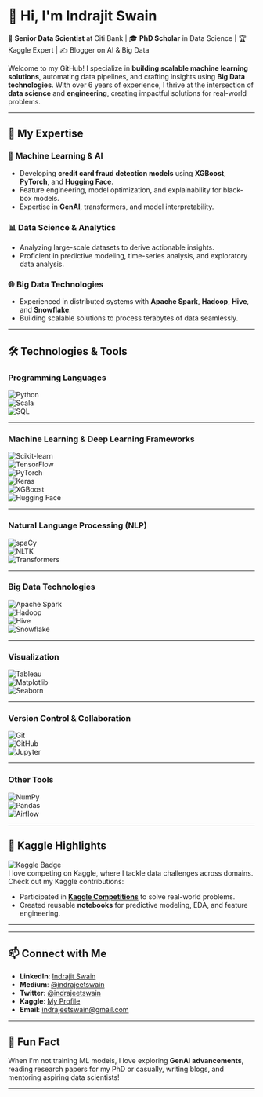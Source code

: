 # 👋 Hi, I'm Indrajit Swain

🚀 **Senior Data Scientist** at Citi Bank | 🎓 **PhD Scholar** in Data Science | 🏆 Kaggle Expert | ✍️ Blogger on AI & Big Data  

Welcome to my GitHub! I specialize in **building scalable machine learning solutions**, automating data pipelines, and crafting insights using **Big Data technologies**. With over 6 years of experience, I thrive at the intersection of **data science** and **engineering**, creating impactful solutions for real-world problems.

---

## 🔧 My Expertise

### 🧠 **Machine Learning & AI**
- Developing **credit card fraud detection models** using **XGBoost**, **PyTorch**, and **Hugging Face**.
- Feature engineering, model optimization, and explainability for black-box models.
- Expertise in **GenAI**, transformers, and model interpretability.

### 📊 **Data Science & Analytics**
- Analyzing large-scale datasets to derive actionable insights.
- Proficient in predictive modeling, time-series analysis, and exploratory data analysis.

### 🌐 **Big Data Technologies**
- Experienced in distributed systems with **Apache Spark**, **Hadoop**, **Hive**, and **Snowflake**.
- Building scalable solutions to process terabytes of data seamlessly.

---

## 🛠️ Technologies & Tools

### **Programming Languages**
![Python](https://img.shields.io/badge/Python-3776AB?style=for-the-badge&logo=python&logoColor=white)  
![Scala](https://img.shields.io/badge/Scala-DC322F?style=for-the-badge&logo=scala&logoColor=white)  
![SQL](https://img.shields.io/badge/SQL-4479A1?style=for-the-badge&logo=postgresql&logoColor=white)  

---

### **Machine Learning & Deep Learning Frameworks**
![Scikit-learn](https://img.shields.io/badge/Scikit--Learn-F7931E?style=for-the-badge&logo=scikit-learn&logoColor=white)  
![TensorFlow](https://img.shields.io/badge/TensorFlow-FF6F00?style=for-the-badge&logo=tensorflow&logoColor=white)  
![PyTorch](https://img.shields.io/badge/PyTorch-EE4C2C?style=for-the-badge&logo=pytorch&logoColor=white)  
![Keras](https://img.shields.io/badge/Keras-D00000?style=for-the-badge&logo=keras&logoColor=white)  
![XGBoost](https://img.shields.io/badge/XGBoost-F76F00?style=for-the-badge&logo=xgboost&logoColor=white)  
![Hugging Face](https://img.shields.io/badge/HuggingFace-FFD54F?style=for-the-badge&logo=huggingface&logoColor=black)  

---

### **Natural Language Processing (NLP)**
![spaCy](https://img.shields.io/badge/spaCy-09A3D5?style=for-the-badge&logo=spacy&logoColor=white)  
![NLTK](https://img.shields.io/badge/NLTK-007396?style=for-the-badge&logoColor=white)  
![Transformers](https://img.shields.io/badge/Transformers-F2C811?style=for-the-badge&logo=huggingface&logoColor=black)  

---

### **Big Data Technologies**
![Apache Spark](https://img.shields.io/badge/Apache%20Spark-E25A1C?style=for-the-badge&logo=apachespark&logoColor=white)  
![Hadoop](https://img.shields.io/badge/Apache%20Hadoop-66CCFF?style=for-the-badge&logo=apachehadoop&logoColor=black)  
![Hive](https://img.shields.io/badge/Apache%20Hive-FDEE21?style=for-the-badge&logo=apachehive&logoColor=black)  
![Snowflake](https://img.shields.io/badge/Snowflake-29B5E8?style=for-the-badge&logo=snowflake&logoColor=white)  

---

### **Visualization**
![Tableau](https://img.shields.io/badge/Tableau-E97627?style=for-the-badge&logo=tableau&logoColor=white)  
![Matplotlib](https://img.shields.io/badge/Matplotlib-3776AB?style=for-the-badge&logoColor=white)  
![Seaborn](https://img.shields.io/badge/Seaborn-3776AB?style=for-the-badge&logoColor=white)  

---

### **Version Control & Collaboration**
![Git](https://img.shields.io/badge/Git-F05032?style=for-the-badge&logo=git&logoColor=white)  
![GitHub](https://img.shields.io/badge/GitHub-181717?style=for-the-badge&logo=github&logoColor=white)  
![Jupyter](https://img.shields.io/badge/Jupyter-F37626?style=for-the-badge&logo=jupyter&logoColor=white)  

---

### **Other Tools**
![NumPy](https://img.shields.io/badge/NumPy-013243?style=for-the-badge&logo=numpy&logoColor=white)  
![Pandas](https://img.shields.io/badge/Pandas-150458?style=for-the-badge&logo=pandas&logoColor=white)  
![Airflow](https://img.shields.io/badge/Apache%20Airflow-017CEE?style=for-the-badge&logo=apache-airflow&logoColor=white)  

---

## 🎯 Kaggle Highlights

![Kaggle Badge](https://img.shields.io/badge/Kaggle-Expert-blue?style=flat-square&logo=kaggle&logoColor=white)  
I love competing on Kaggle, where I tackle data challenges across domains. Check out my Kaggle contributions:

- Participated in **[Kaggle Competitions](https://www.kaggle.com/indrajitswain)** to solve real-world problems.
- Created reusable **notebooks** for predictive modeling, EDA, and feature engineering.

---


---

## 📫 Connect with Me

- **LinkedIn**: [Indrajit Swain](https://www.linkedin.com/in/indrajitswaindatascientist)  
- **Medium**: [@indrajeetswain](https://medium.com/@indrajeetswain)  
- **Twitter**: [@indrajeetswain](https://x.com/indrajeetswain)  
- **Kaggle**: [My Profile](https://www.kaggle.com/indrajitswain)  
- **Email**: indrajeetswain@gmail.com  

---

## 🌱 Fun Fact

When I'm not training ML models, I love exploring **GenAI advancements**, reading research papers for my PhD or casually, writing blogs, and mentoring aspiring data scientists!

---

